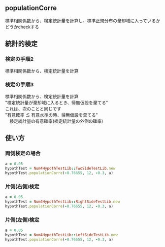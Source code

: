 populationCorre
---------------
標準相関係数から、検定統計量を計算し、標準正規分布の棄却域に入っているかどうかcheckする  

## 統計的検定
### 検定の手順2

標準相関係数から、検定統計量を計算

### 検定の手順3

標準相関係数から、検定統計量を計算  
"検定統計量が棄却域に入るとき、帰無仮設を棄てる"  
これは、次のことと同じです  
"有意確率 ≦ 有意水準の時、帰無仮設を棄てる"  
　検定統計量の有意確率(検定統計量の外側の確率)

## 使い方
### 両側検定の場合

```ruby
a = 0.05
hypothTest = Num4HypothTestLib::TwoSideTestLib.new
hypothTest.populationCorre(-0.76655, 12, -0.3, a)
```

### 片側(右側)検定

```ruby
a = 0.05
hypothTest = Num4HypothTestLib::RightSideTestLib.new
hypothTest.populationCorre(-0.76655, 12, -0.3, a)
```

### 片側(左側)検定

```ruby
a = 0.05
hypothTest = Num4HypothTestLib::LeftSideTestLib.new
hypothTest.populationCorre(-0.76655, 12, -0.3, a)
```

